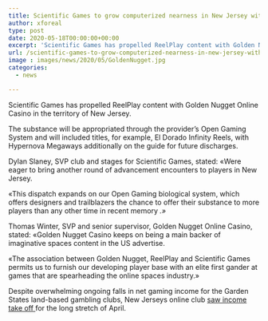 ```yaml
---
title: Scientific Games to grow computerized nearness in New Jersey with Golden Nugget
author: xforeal 
type: post
date: 2020-05-18T00:00:00+00:00
excerpt: 'Scientific Games has propelled ReelPlay content with Golden Nugget Online Casino in the province of New Jersey '
url: /scientific-games-to-grow-computerized-nearness-in-new-jersey-with-golden-nugget/
image : images/news/2020/05/GoldenNugget.jpg
categories:
  - news

---
```

Scientific Games has propelled ReelPlay content with Golden Nugget Online Casino in the territory of New Jersey. 

The substance will be appropriated through the provider&#8217;s Open Gaming System and will included titles, for example, El Dorado Infinity Reels, with Hypernova Megaways additionally on the guide for future discharges. 

Dylan Slaney, SVP club and stages for Scientific Games, stated: &#171;Were eager to bring another round of advancement encounters to players in New Jersey. 

&#171;This dispatch expands on our Open Gaming biological system, which offers designers and trailblazers the chance to offer their substance to more players than any other time in recent memory _.&#187;_ 

Thomas Winter, SVP and senior supervisor, Golden Nugget Online Casino, stated: &#171;Golden Nugget Casino keeps on being a main backer of imaginative spaces content in the US advertise. 

&#171;The association between Golden Nugget, ReelPlay and Scientific Games permits us to furnish our developing player base with an elite first gander at games that are spearheading the online spaces industry.&#187; 

Despite overwhelming ongoing falls in net gaming income for the Garden States land-based gambling clubs, New Jerseys online club <a href="https://gamingamerica.com/news/538/analysis-new-jersey-online-gains-send-clear-message-to-us-gaming-industry" rel="noopener noreferrer" target="_blank">saw income take off </a> for the long stretch of April.